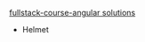 [fullstack-course-angular solutions](https://vladimirdeminenko.github.io/angularjs-directives/ "Learning AngularJS Directives")
- Helmet
